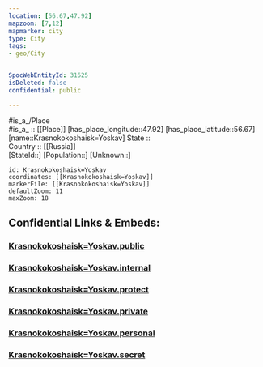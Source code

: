 ```yaml
---
location: [56.67,47.92] 
mapzoom: [7,12] 
mapmarker: city 
type: City
tags:
- geo/City


SpocWebEntityId: 31625
isDeleted: false
confidential: public

---
```

#is_a_/Place  
#is_a_ :: [[Place]] 
[has_place_longitude::47.92] 
[has_place_latitude::56.67] 
[name::Krasnokokoshaisk=Yoskav] 
State ::  
Country :: [[Russia]]  
[StateId::] 
[Population::] 
[Unknown::] 


```leaflet
id: Krasnokokoshaisk=Yoskav
coordinates: [[Krasnokokoshaisk=Yoskav]] 
markerFile: [[Krasnokokoshaisk=Yoskav]] 
defaultZoom: 11 
maxZoom: 18
```


## Confidential Links & Embeds: 

### [Krasnokokoshaisk=Yoskav.public](/_public/\Earth\Continent\Europe\Europe~East\Russia\Russia~Volga\Mari_El~Republic\CityKrasnokokoshaisk=Yoskav.public.md) 

### [Krasnokokoshaisk=Yoskav.internal](/_internal/\Earth\Continent\Europe\Europe~East\Russia\Russia~Volga\Mari_El~Republic\CityKrasnokokoshaisk=Yoskav.internal.md) 

### [Krasnokokoshaisk=Yoskav.protect](/_protect/\Earth\Continent\Europe\Europe~East\Russia\Russia~Volga\Mari_El~Republic\CityKrasnokokoshaisk=Yoskav.protect.md) 

### [Krasnokokoshaisk=Yoskav.private](/_private/\Earth\Continent\Europe\Europe~East\Russia\Russia~Volga\Mari_El~Republic\CityKrasnokokoshaisk=Yoskav.private.md) 

### [Krasnokokoshaisk=Yoskav.personal](/_personal/\Earth\Continent\Europe\Europe~East\Russia\Russia~Volga\Mari_El~Republic\CityKrasnokokoshaisk=Yoskav.personal.md) 

### [Krasnokokoshaisk=Yoskav.secret](/_secret/\Earth\Continent\Europe\Europe~East\Russia\Russia~Volga\Mari_El~Republic\CityKrasnokokoshaisk=Yoskav.secret.md)

